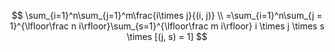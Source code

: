$$
\sum_{i=1}^n\sum_{j=1}^m\frac{i\times j}{(i, j)} \\
=\sum_{i=1}^n\sum_{j = 1}^{\lfloor\frac n i\rfloor}\sum_{s=1}^{\lfloor\frac m i\rfloor} i \times j \times s \times [(j, s) = 1]
$$

